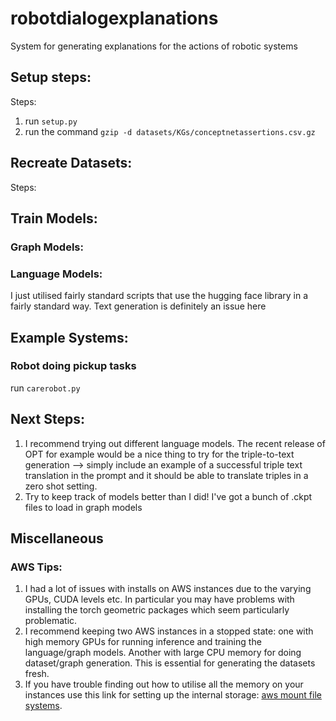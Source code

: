 # robotdialogexplanations
System for generating explanations for the actions of robotic systems

## Setup steps:
Steps:
1. run `setup.py`
2. run the command `gzip -d datasets/KGs/conceptnetassertions.csv.gz`

## Recreate Datasets:
Steps:


## Train Models:
### Graph Models:
### Language Models:
I just utilised fairly standard scripts that use the hugging face library in a fairly standard way. Text generation is definitely an issue here

## Example Systems:
### Robot doing pickup tasks
run `carerobot.py`

## Next Steps:
1. I recommend trying out different language models. The recent release of OPT for example would be a nice thing to try for the triple-to-text generation --> simply include an example of a successful triple text translation in the prompt and it should be able to translate triples in a zero shot setting.
2. Try to keep track of models better than I did! I've got a bunch of .ckpt files to load in graph models
## Miscellaneous
### AWS Tips:
1. I had a lot of issues with installs on AWS instances due to the varying GPUs, CUDA levels etc. In particular you may have problems with installing the torch geometric packages which seem particularly problematic.
2. I recommend keeping two AWS instances in a stopped state: one with high memory GPUs for running inference and training the language/graph models. Another with large CPU memory for doing dataset/graph generation. This is essential for generating the datasets fresh. 
3. If you have trouble finding out how to utilise all the memory on your instances 
use this link for setting up the internal storage: [aws mount file systems](https://docs.aws.amazon.com/AWSEC2/latest/UserGuide/ebs-using-volumes.html).

